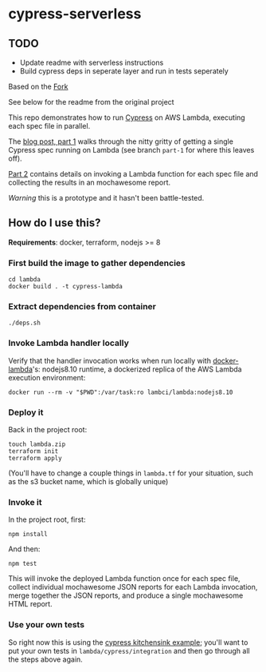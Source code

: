 # cypress-serverless

## TODO

- Update readme with serverless instructions
- Build cypress deps in seperate layer and run in tests seperately

Based on the [Fork](https://github.com/stuartsan/cypress-lambda)

See below for the readme from the original project

This repo demonstrates how to run [Cypress](https://cypress.io) on AWS Lambda, executing each spec file in parallel.

The [blog post, part 1](https://stuartsandine.com/cypress-on-aws-lambda-part-1) walks through the nitty gritty of getting a single
Cypress spec running on Lambda (see branch `part-1` for where this leaves off).

[Part 2](https://stuartsandine.com/cypress-on-aws-lambda-part-2) contains details on invoking a Lambda function for each spec file and collecting the results in an mochawesome report.

*Warning* this is a prototype and it hasn't been battle-tested.


## How do I use this?

**Requirements**: docker, terraform, nodejs >= 8

### First build the image to gather dependencies

```
cd lambda
docker build . -t cypress-lambda
```

### Extract dependencies from container

```
./deps.sh
```

### Invoke Lambda handler locally

Verify that the handler invocation works when run locally with 
[docker-lambda](https://github.com/lambci/docker-lambda)'s: nodejs8.10 runtime,
a dockerized replica of the AWS Lambda execution environment:

```
docker run --rm -v "$PWD":/var/task:ro lambci/lambda:nodejs8.10
```

### Deploy it

Back in the project root:

```
touch lambda.zip
terraform init
terraform apply
```
(You'll have to change a couple things in `lambda.tf` for your situation, 
such as the s3 bucket name, which is globally unique)

### Invoke it
In the project root, first:

```
npm install
```

And then:

```
npm test
```

This will invoke the deployed Lambda function once for each spec file, collect individual mochawesome JSON reports for each Lambda invocation, merge together the JSON reports, and produce a single mochawesome HTML report.


### Use your own tests

So right now this is using the [cypress kitchensink example](https://github.com/cypress-io/cypress-example-kitchensink); you'll want to put your own tests in `lambda/cypress/integration` and then go through all the steps above again.

